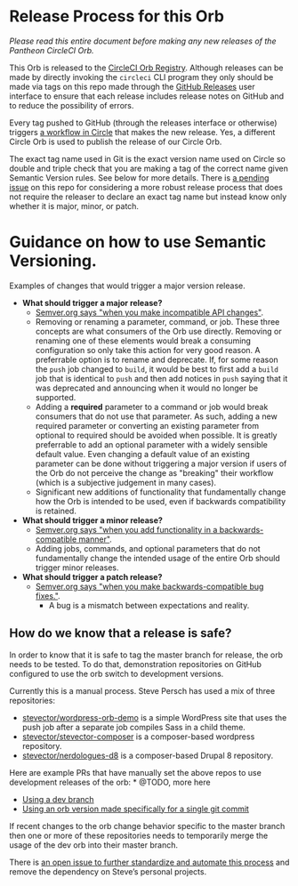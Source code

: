# Release Process for this Orb

*Please read this entire document before making any new releases of the Pantheon CircleCI Orb.*

This Orb is released to the [CircleCI Orb Registry](https://circleci.com/orbs/registry/orb/pantheon-systems/pantheon). Although releases can be made by directly invoking the `circleci` CLI program they only should be made via tags on this repo made through the [GitHub Releases](https://github.com/pantheon-systems/circleci-orb/releases) user interface to ensure that each release includes release notes on GitHub and to reduce the possibility of errors.

Every tag pushed to GitHub (through the releases interface or otherwise) triggers [a workflow in Circle](https://github.com/pantheon-systems/circleci-orb/blob/655b6b4a1af5f52dc51b64e5909ea5127ea9ca17/.circleci/config.yml#L19) that makes the new release. Yes, a different Circle Orb is used to publish the release of our Circle Orb.

The exact tag name used in Git is the exact version name used on Circle so double and triple check that you are making a tag of the correct name given Semantic Version rules. See below for more details. There is [a pending issue](https://github.com/pantheon-systems/circleci-orb/issues/20) on this repo for considering a more robust release process that does not require the releaser to declare an exact tag name but instead know only whether it is major, minor, or patch.

# Guidance on how to use Semantic Versioning.


Examples of changes that would trigger a major version release.

* **What should trigger a major release?**
  * [Semver.org says "when you make incompatible API changes"](https://semver.org/).
  * Removing or renaming a parameter, command, or job. These three concepts are what consumers of the Orb use directly. Removing or renaming one of these elements would break a consuming configuration so only take this action for very good reason. A preferrable option is to rename and deprecate. If, for some reason the `push` job changed to `build`, it would be best to first add a `build` job that is identical to `push` and then add notices in `push` saying that it was deprecated and announcing when it would no longer be supported.
  * Adding a **required** parameter to a command or job would break consumers that do not use that parameter. As such, adding a new required parameter or converting an existing parameter from optional to required should be avoided when possible. It is greatly preferrable to add an optional parameter with a widely sensible default value. Even changing a default value of an existing parameter can be done without triggering a major version if users of the Orb do not perceive the change as "breaking" their workflow (which is a subjective judgement in many cases).
  * Significant new additions of functionality that fundamentally change how the Orb is intended to be used, even if backwards compatibility is retained.
* **What should trigger a minor release?**
  * [Semver.org says "when you add functionality in a backwards-compatible manner"](https://semver.org/).
  * Adding jobs, commands, and optional parameters that do not fundamentally change the intended usage of the entire Orb should trigger minor releases.
* **What should trigger a patch release?**
  * [Semver.org says "when you make backwards-compatible bug fixes."](https://semver.org/).
    * A bug is a mismatch between expectations and reality.

## How do we know that a release is safe?

In order to know that it is safe to tag the master branch for release, the orb needs to be tested. To do that, demonstration repositories on GitHub configured to use the orb switch to development versions.

Currently this is a manual process. Steve Persch has used a mix of three repositories:

* [stevector/wordpress-orb-demo](https://github.com/stevector/wordpress-orb-demo) is a simple WordPress site that uses the push job after a separate job compiles Sass in a child theme.
* [stevector/stevector-composer](https://github.com/stevector/stevector-composer) is a composer-based wordpress repository.
* [stevector/nerdologues-d8](https://github.com/stevector/nerdologues-d8) is a composer-based Drupal 8 repository.

Here are example PRs that have manually set the above repos to use development releases of the orb:    * @TODO, more here

* [Using a dev branch](https://github.com/stevector/nerdologues-d8/pull/347/files)
* [Using an orb version made specifically for a single git commit](https://github.com/stevector/wordpress-orb-demo/pull/5/files)

If recent changes to the orb change behavior specific to the master branch then one or more of these repositories needs to temporarily merge the usage of the dev orb into their master branch.

There is [an open issue to further standardize and automate this process](https://github.com/pantheon-systems/circleci-orb/issues/2) and remove the dependency on Steve’s personal projects.
